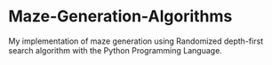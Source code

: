 # Maze-Generation-Algorithms
My implementation of maze generation using Randomized depth-first search algorithm with the Python Programming Language.
